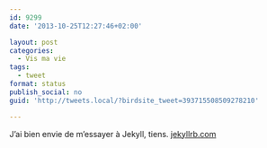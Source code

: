 ```yaml
---
id: 9299
date: '2013-10-25T12:27:46+02:00'

layout: post
categories:
  - Vis ma vie
tags:
  - tweet
format: status
publish_social: no
guid: 'http://tweets.local/?birdsite_tweet=393715508509278210'

---
```


J’ai bien envie de m’essayer à Jekyll, tiens. [jekyllrb.com](http://jekyllrb.com/)